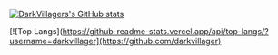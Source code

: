 [![DarkVillagers's GitHub stats](https://github-readme-stats.vercel.app/api?username=darkvillager)](https://github.com/darkvillager)

[![Top Langs](https://github-readme-stats.vercel.app/api/top-langs/?username=darkvillager](https://github.com/darkvillager)
